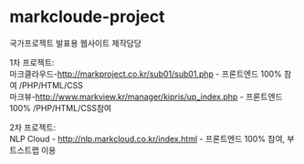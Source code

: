 # markcloude-project
국가프로젝트 발표용 웹사이트 제작담당

1차 프로젝트: <br>
마크클라우드-http://markproject.co.kr/sub01/sub01.php -  프론트엔드 100% 참여 /PHP/HTML/CSS<br>
마크뷰-http://www.markview.kr/manager/kipris/up_index.php - 프론트엔드 100% /PHP/HTML/CSS참여<br>

2차 프로젝트: <br>
NLP Cloud - http://nlp.markcloud.co.kr/index.html - 프론트엔드 100% 참여, 부트스트랩 이용
